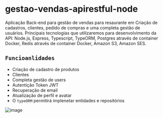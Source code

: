 # gestao-vendas-apirestful-node
 <p>Aplicação Back-end para gestão de vendas para resaurante em  Criação de cadastros, clientes, pedido de compras e uma completa gestão de usuários.
Principais tecnologias que utilizaremos para desenvolvimento da API: Node.js, Express, Typescript, TypeORM, Postgres através de container Docker, Redis através de container Docker, Amazon S3, Amazon SES.

</p>
 
## `Funcioanlidades`
- Criação de cadastro de produtos
- Clientes 
- Completa gestão de users
- Autentição Token JWT 
- Recuperação de email 
- Atualização de perfil e avatar
- O `typeORM` permitirá implenetar entidades e repositórios <br>

![image](https://user-images.githubusercontent.com/101754313/216619865-349e53f1-0fa0-4152-aaa9-d7345c19250d.png)


